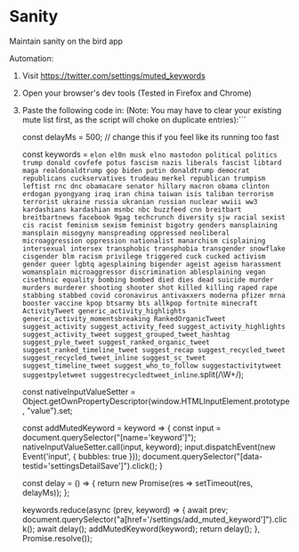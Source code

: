 # Sanity
Maintain sanity on the bird app

Automation:

1. Visit https://twitter.com/settings/muted_keywords

2. Open your browser's dev tools (Tested in Firefox and Chrome)

3. Paste the following code in: (Note: You may have to clear your existing mute list first, as the script will choke on duplicate entries):```


    const delayMs = 500; // change this if you feel like its running too fast

    const keywords = `elon
    el0n
    musk
    elno
    mastodon
    political
    politics
    trump
    donald
    covfefe
    potus
    fascism
    nazis
    liberals
    fascist
    libtard
    maga
    realdonaldtrump
    gop
    biden
    putin
    donaldtrump
    democrat
    republicans
    cuckservatives
    trudeau
    merkel
    republican
    trumpism
    leftist
    rnc
    dnc
    obamacare
    senator
    hillary
    macron
    obama
    clinton
    erdogan
    pyongyang
    iraq
    iran
    china
    taiwan
    isis
    taliban
    terrorism
    terrorist
    ukraine
    russia
    ukranian
    russian
    nuclear
    wwiii
    ww3
    kardashians
    kardashian
    msnbc
    nbc
    buzzfeed
    cnn
    breitbart
    breitbartnews
    facebook
    9gag
    techcrunch
    diversity
    sjw
    racial
    sexist
    cis
    racist
    feminism
    sexism
    feminist
    bigotry
    genders
    mansplaining
    mansplain
    misogyny
    manspreading
    oppressed
    neoliberal
    microaggression
    oppression
    nationalist
    manarchism
    cisplaining
    intersexual
    intersex
    transphobic
    transphobia
    transgender
    snowflake
    cisgender
    blm
    racism
    privilege
    triggered
    cuck
    cucked
    activism
    gender
    queer
    lgbtq
    agesplaining
    bigender
    ageist
    ageism
    harassment
    womansplain
    microaggressor
    discrimination
    ablesplaining
    vegan
    cisethnic
    equality
    bombing
    bombed
    died
    dies
    dead
    suicide
    murder
    murders
    murderer
    shooting
    shooter
    shot
    killed
    killing
    raped
    rape
    stabbing
    stabbed
    covid
    coronavirus
    antivaxxers
    moderna
    pfizer
    mrna
    booster
    vaccine
    kpop
    btsarmy
    bts
    allkpop
    fortnite
    minecraft
    ActivityTweet
    generic_activity_highlights
    generic_activity_momentsbreaking
    RankedOrganicTweet
    suggest_activity
    suggest_activity_feed
    suggest_activity_highlights
    suggest_activity_tweet
    suggest_grouped_tweet_hashtag
    suggest_pyle_tweet
    suggest_ranked_organic_tweet
    suggest_ranked_timeline_tweet
    suggest_recap
    suggest_recycled_tweet
    suggest_recycled_tweet_inline
    suggest_sc_tweet
    suggest_timeline_tweet
    suggest_who_to_follow
    suggestactivitytweet
    suggestpyletweet
    suggestrecycledtweet_inline`.split(/\W+/);

    const nativeInputValueSetter = Object.getOwnPropertyDescriptor(window.HTMLInputElement.prototype, "value").set;

    const addMutedKeyword = keyword => {
      const input = document.querySelector("[name='keyword']");
      nativeInputValueSetter.call(input, keyword);
      input.dispatchEvent(new Event('input', { bubbles: true }));
      document.querySelector("[data-testid='settingsDetailSave']").click();
    }

    const delay = () => {
      return new Promise(res => setTimeout(res, delayMs));
    };

    keywords.reduce(async (prev, keyword) => {
      await prev;
      document.querySelector("a[href='/settings/add_muted_keyword']").click();
      await delay();
      addMutedKeyword(keyword);
      return delay();
    }, Promise.resolve());

